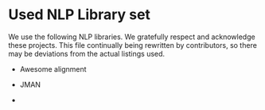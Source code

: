 # Used NLP Library set

We use the following NLP libraries. We gratefully respect and acknowledge these projects.
This file continually being rewritten by contributors, so there may be deviations from the actual listings used.

- Awesome alignment

- JMAN
- 
